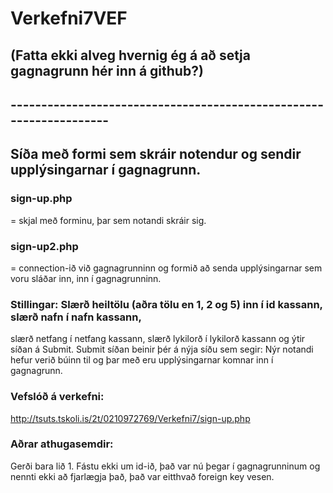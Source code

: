 # Verkefni7VEF
## (Fatta ekki alveg hvernig ég á að setja gagnagrunn hér inn á github?)
## -------------------------------------------------------------------

## Síða með formi sem skráir notendur og sendir upplýsingarnar í gagnagrunn. 

### sign-up.php
 = skjal með forminu, þar sem notandi skráir sig.

### sign-up2.php
= connection-ið við gagnagrunninn og formið að senda upplýsingarnar sem voru sláðar inn, inn í gagnagrunninn.


### Stillingar: Slærð heiltölu (aðra tölu en 1, 2 og 5) inn í id kassann, slærð nafn í nafn kassann, 
slærð netfang í netfang kassann, slærð lykilorð í lykilorð kassann og ýtir síðan á Submit.
Submit síðan beinir þér á nýja síðu sem segir: Nýr notandi hefur verið búinn til
og þar með eru upplýsingarnar komnar inn í gagnagrunn. 


### Vefslóð á verkefni: 
http://tsuts.tskoli.is/2t/0210972769/Verkefni7/sign-up.php


### Aðrar athugasemdir: 
Gerði bara lið 1. 
Fástu ekki um id-ið, það var nú þegar í gagnagrunninum og nennti ekki að fjarlægja það, það var eitthvað foreign key vesen.
